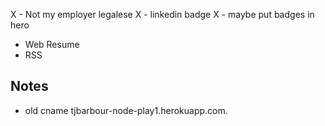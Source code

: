 X - Not my employer legalese
X - linkedin badge
X - maybe put badges in hero
- Web Resume
- RSS

Notes
-----
- old cname tjbarbour-node-play1.herokuapp.com.